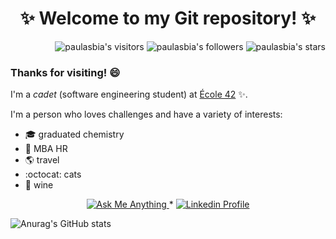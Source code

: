 <h1 align="center"> ✨ Welcome to my Git repository! ✨ </h1>
<p align="right">
	<img alt="paulasbia's visitors" src="https://komarev.com/ghpvc/?username=paulasbia&color=8c36db&style=flat&label=visitors" />
	<img alt="paulasbia's followers" src="https://img.shields.io/github/followers/paulasbia?color=blueviolet" />
	<img alt="paulasbia's stars" src="https://img.shields.io/github/stars/paulasbia?color=blueviolet" />

### Thanks for visiting! 😄

I'm a _cadet_ (software engineering student) at [École 42](https://www.42lisboa.com/) ✨.

I'm a person who loves challenges and have a variety of interests:

* 🎓  graduated chemistry
* :handshake: MBA HR
* 🌎  travel
* :octocat: cats
* :wine_glass: wine

 <p align="center">
	<a href="mailto:pds_paula@hotmail.com">
		<img alt="Ask Me Anything" src="https://img.shields.io/badge/-Ask_me_anything-blueviolet?style=flat&logo=Gmail&logoColor=white&link=mailto:pds_paula@hotmail.com" />
	</a>
	<span> * </span>
	<a href="https://www.linkedin.com/in/paula-souza-biazotto-45645b54/">
		<img alt="Linkedin Profile" src="https://img.shields.io/badge/-Linkedin_Profile-0072b1?style=flat&logo=Linkedin&logoColor=white&link=https://https://www.linkedin.com/in/paula-souza-biazotto-45645b54/" />
	</a>
</p>

![Anurag's GitHub stats](https://github-readme-stats.vercel.app/api?username=paulasbia&show_icons=true&theme=tokyonight)

<!--
**paulasbia/paulasbia** is a ✨ _special_ ✨ repository because its `README.md` (this file) appears on your GitHub profile.

Here are some ideas to get you started:

- 🔭 I’m currently working on ...
- 🌱 I’m currently learning ...
- 👯 I’m looking to collaborate on ...
- 🤔 I’m looking for help with ...
- 💬 Ask me about ...
- 📫 How to reach me: ...
- 😄 Pronouns: ...
- ⚡ Fun fact: ...
-->
